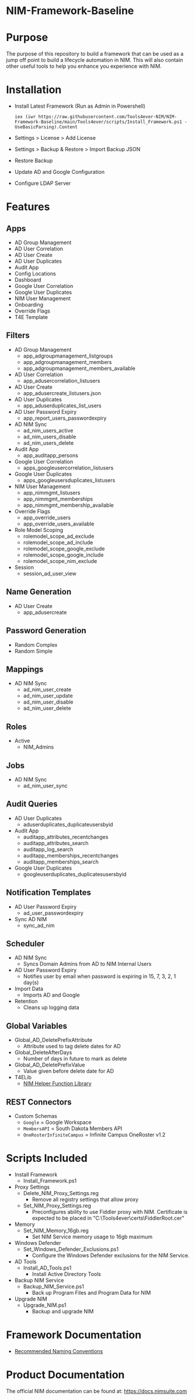 # NIM-Framework-Baseline

# Purpose
The purpose of this repository to build a framework that can be used as a jump off point to build a lifecycle automation in NIM. This will also contain other useful tools to help you enhance you experience with NIM.

# Installation
- Install Latest Framework (Run as Admin in Powershell)


	`
		iex (iwr https://raw.githubusercontent.com/Tools4ever-NIM/NIM-Framework-Baseline/main/Tools4ever/scripts/Install_Framework.ps1 -UseBasicParsing).Content
	`

- Settings > License > Add License
- Settings > Backup & Restore > Import Backup JSON
- Restore Backup
- Update AD and Google Configuration
- Configure LDAP Server

# Features 

## Apps
- AD Group Management
- AD User Correlation
- AD User Create
- AD User Duplicates
- Audit App
- Config Locations
- Dashboard
- Google User Correlation
- Google User Duplicates
- NIM User Management
- Onboarding
- Override Flags
- T4E Template


## Filters
- AD Group Management
    - app_adgroupmanagement_listgroups
	- app_adgroupmanagement_members
	- app_adgroupmanagement_members_available
- AD User Correlation
    - app_adusercorrelation_listusers
- AD User Create
    - app_adusercreate_listusers.json
- AD User Duplicates
    - app_aduserduplicates_list_users
- AD User Password Expiry
    - app_report_users_passwordexpiry
- AD NIM Sync
    - ad_nim_users_active
    - ad_nim_users_disable
    - ad_nim_users_delete
- Audit App
    - app_auditapp_persons  
- Google User Correlation
    - apps_googleusercorrelation_listusers
- Google User Duplicates
    - apps_googleusersduplicates_listusers
- NIM User Management
    - app_nimmgmt_listusers
    - app_nimmgmt_memberships
    - app_nimmgmt_membership_available
- Override Flags
    - app_override_users
    - app_override_users_available
- Role Model Scoping
    - rolemodel_scope_ad_exclude
    - rolemodel_scope_ad_include
    - rolemodel_scope_google_exclude
    - rolemodel_scope_google_include
    - rolemodel_scope_nim_exclude
- Session
    - session_ad_user_view 

## Name Generation
- AD User Create
    - app_adusercreate

## Password Generation
- Random Complex
- Random Simple

## Mappings
- AD NIM Sync
    - ad_nim_user_create
    - ad_nim_user_update
    - ad_nim_user_disable
    - ad_nim_user_delete

## Roles
- Active
    - NIM_Admins

## Jobs
- AD NIM Sync
    - ad_nim_user_sync

## Audit Queries
- AD User Duplicates
    - aduserduplicates_duplicateusersbyid
- Audit App
    - auditapp_attributes_recentchanges
    - auditapp_attributes_search
    - auditapp_log_search
    - auditapp_memberships_recentchanges
    - auditapp_memberships_search
- Google User Duplicates
    - googleuserduplicates_duplicatesusersbyid 

## Notification Templates
- AD User Password Expiry
    - ad_user_passwordexpiry
- Sync AD NIM
    - sync_ad_nim 

## Scheduler
- AD NIM Sync
    - Syncs Domain Admins from AD to NIM Internal Users
- AD User Password Expiry
    - Notifies user by email when password is expiring in 15, 7, 3, 2, 1 day(s)
- Import Data
    - Imports AD and Google
- Retention
    - Cleans up logging data

## Global Variables
- Global_AD_DeletePrefixAttribute
    - Attribute used to tag delete dates for AD
- Global_DeleteAfterDays
    - Number of days in future to mark as delete
- Global_AD_DeletePrefixValue
    - Value given before delete date for AD
- T4ELib
    - [NIM Helper Function Library](https://github.com/Tools4ever-NIM/NIM-LIB-HelperFunctions)
    
## REST Connectors
- Custom Schemas
    - ```Google``` = Google Workspace
    - ```MembersAPI``` = South Dakota Members API
    - ```OneRosterInfiniteCampus``` = Infinite Campus OneRoster v1.2

# Scripts Included
- Install Framework
    - Install_Framework.ps1
- Proxy Settings
    - Delete_NIM_Proxy_Settings.reg
	    - Remove all registry settings that allow proxy
	- Set_NIM_Proxy_Settings.reg
	    - Preconfigures ability to use Fiddler proxy with NIM. Certificate is expected to be placed in "C:\\Tools4ever\certs\FiddlerRoot.cer"
- Memory
    - Set_NIM_Memory_16gb.reg
	    - Set NIM Service memory usage to 16gb maximum
- Windows Defender
    - Set_Windows_Defender_Exclusions.ps1
	    - Configure the Windows Defender exclusions for the NIM Service.
- AD Tools
    - Install_AD_Tools.ps1
        - Install Active Directory Tools
- Backup NIM Service
    - Backup_NIM_Service.ps1
        - Back up Program Files and Program Data for NIM
- Upgrade NIM
	- Upgrade_NIM.ps1
 		- Backup and upgrade NIM
		

# Framework Documentation
- [Recommended Naming Conventions](Tools4ever/docs/NamingConventions.md)

# Product Documentation
The official NIM documentation can be found at: https://docs.nimsuite.com
